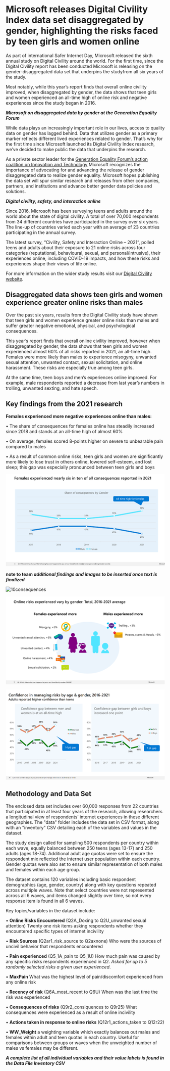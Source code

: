 # Microsoft releases Digital Civility Index data set disaggregated by gender, highlighting the risks faced by teen girls and women online  

As part of international Safer Internet Day, Microsoft released the sixth annual study on Digital Civility around the world. For the first time,  since the Digital Civility report has been conducted Microsoft is releasing on the gender-disaggregated data set that underpins the studyfrom all six years of the study.  

 Most notably, while this year’s report finds that overall online civility improved, when disaggregated by gender, the data shows that teen girls and women experienced an all-time high of online risk and negative experiences since the study began in 2016.  

**_Microsoft on disaggregated data by gender at the Generation Equality Forum_**

While data plays an increasingly important role in our lives, access to quality data on gender has lagged behind. Data that utilizes gender as a primary marker reflects different lived experiences related to gender. That’s why for the first time since Microsoft launched its Digital Civility Index research, we’ve decided to make public the data that underpins the research.  

As a private sector leader for the [Generation Equality Forum’s action coalition on Innovation and Technology](https://blogs.microsoft.com/on-the-issues/2021/07/01/human-centered-connectivity-un-generation-equality-forum/) Microsoft recognizes the importance of advocating for and advancing the release of gender disaggregated data to realize gender equality. Microsoft hopes publishing the data set will spur similar research and releases from other companies, partners, and institutions and advance better gender data policies and solutions. 

**_Digital civility, safety, and interaction online_**

Since 2016, Microsoft has been surveying teens and adults around the world about the state of digital civility. A total of over 70,000 respondents from 34 different countries have participated in the survey over six years. The line-up of countries varied each year with an average of 23 countries participating in the annual survey.   

The latest survey, “Civility, Safety and Interaction Online – 2021”, polled teens and adults about their exposure to 21 online risks across four categories (reputational, behavioural, sexual, and personal/intrusive), their experiences online, including COVID-19 impacts, and how these risks and experiences shape their views of life online. 

For more information on the wider study results visit our [Digital Civility website](https://www.microsoft.com/en-us/online-safety/digital-civility).

<h2>Disaggregated data shows teen girls and women experience greater online risks than males</h2>

Over the past six years, results from the Digital Civility study have shown that teen girls and women experience greater online risks than males and suffer greater negative emotional, physical, and psychological consequences. 

This year’s report finds that overall online civility improved, however when disaggregated by gender, the data shows that teen girls and women experienced almost 60% of all risks reported in 2021, an all-time high. Females were more likely than males to experience misogyny, unwanted sexual attention, unwanted contact, sexual solicitation, and online harassment. These risks are especially true among teen girls.  

At the same time, teen boys and men’s experiences online improved. For example, male respondents reported a decrease from last year’s numbers in trolling, unwanted sexting, and hate speech.  

<h2>Key findings from the 2021 research</h2>

**Females experienced more negative experiences online than males:**

•	The share of consequences for females online has steadily increased since 2018 and stands at an all-time high of almost 60%
 
•	On average, females scored 8-points higher on severe to unbearable pain compared to males
 
•	As a result of common online risks, teen girls and women are significantly more likely to lose trust in others online, lowered self-esteem, and lost sleep; this gap was especially pronounced between teen girls and boys 

![consequences](assets/female_consequences2.png)

**note to team _additional findings and images to be inserted once text is finalized_**
 
![10consequences](https://github.com/Johnru36/Microsoft_Online_Experiences--TeenAge_Girls_and_Women_Data/blob/f50a8beef05fccf82530664f9d4a52e24a75fd79/assets/Top10_Consequences.png)
 
![risks](assets/risksbygender.png)
 
![confidence](assets/confidence_managing.png)
 
<h2> Methodology and Data Set</h2>

The enclosed data set includes over 60,000 responses from 22 countries that participated in at least four years of the research, allowing researchers a longitudinal view of respondents’ internet experiences in these different geographies. The "data" folder includes the data set in CSV format, along with an "inventory" CSV detailing each of the variables and values in the dataset. 
 
The study design called for sampling 500 respondents per country within each wave, equally balanced between 250 teens (ages 13-17) and 250 adults (ages 18-74). Additional adult age quotas were set to ensure the respondent mix reflected the internet user population within each country.  Gender quotas were also set to ensure similar representation of both males and females within each age group.

The dataset contains 120 variables including basic respondent demographics (age, gender, country) along with key questions repeated across multiple waves. Note that select countries were not represented across all 6 waves, and items changed slightly over time, so not every response item is found in all 6 waves.

Key topics/variables in the dataset include:

•	**Online Risks Encountered** (Q2A_Doxing to Q2U_unwanted sexual attention) Twenty one risk items asking respondents whether they encountered specific types of internet incivility

•	**Risk Sources** (Q2ar1_risk_source to Q2axnone) Who were the sources of uncivil behavior that respondents encountered 

•	**Pain experienced** (Q5_1A_pain to Q5_1U) How much pain was caused by any specific risks respondents experienced in Q2. _Asked for up to 5 randomly selected risks a given user experienced_.

•	**MaxPain** What was the highest level of pain/discomfort experienced from any online risk

•	**Recency of risk** (Q6A_most_recent to Q6U) When was the last time the risk was experienced

•	**Consequences of risks** (Q9r2_consiquences to Q9r25) What consequences were experienced as a result of online incivility

•	**Actions taken in response to online risks** (Q12r1_actions_taken to Q12r22) 

•	**WW_Weight** a weighting variable which exactly balances out males and females within adult and teen quotas in each country. Useful for comparisons between groups or waves when the unweighted number of males vs females may be different.

_**A complete list of all individual variables and their value labels is found in the Data File Inventory CSV**_  

